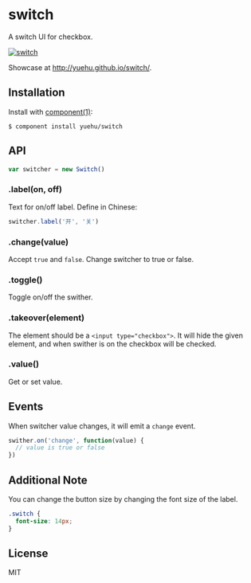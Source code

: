 # switch

A switch UI for checkbox.

[![switch](https://f.cloud.github.com/assets/290496/1894252/5129c218-7adc-11e3-9ff2-8dfa65a7ebbc.png)](http://yuehu.github.io/switch/)

Showcase at <http://yuehu.github.io/switch/>.

## Installation

Install with [component(1)](http://component.io):

    $ component install yuehu/switch

## API

```js
var switcher = new Switch()
```

### .label(on, off)

Text for on/off label. Define in Chinese:

```js
switcher.label('开', '关')
```

### .change(value)

Accept `true` and `false`. Change switcher to true or false.

### .toggle()

Toggle on/off the swither.

### .takeover(element)

The element should be a `<input type="checkbox">`. It will hide the given
element, and when swither is on the checkbox will be checked.

### .value()

Get or set value.

## Events

When switcher value changes, it will emit a `change` event.

```js
swither.on('change', function(value) {
  // value is true or false
})
```

## Additional Note

You can change the button size by changing the font size of the label.

```css
.switch {
  font-size: 14px;
}
```

## License

  MIT
